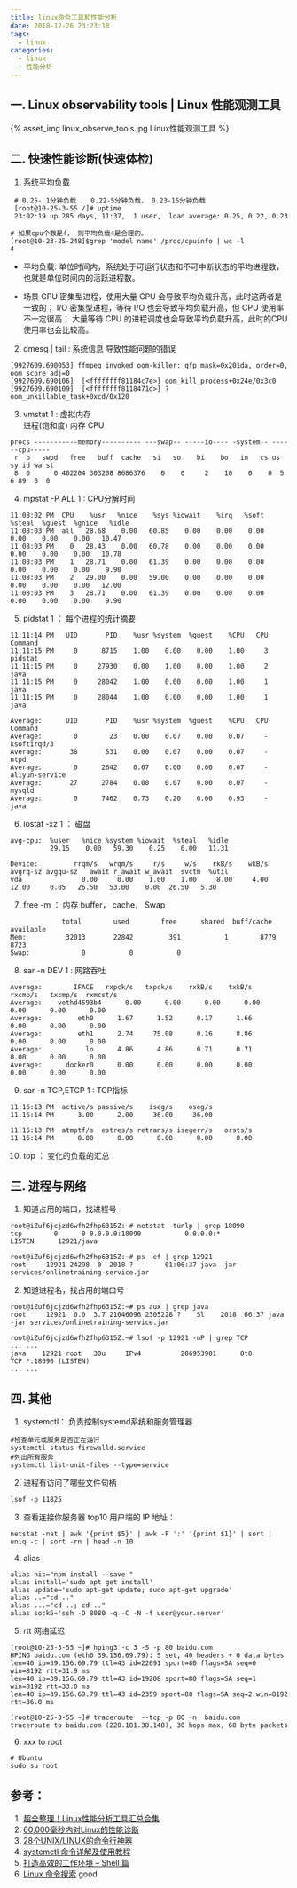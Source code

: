 ```yaml
---
title: linux命令工具和性能分析
date: 2018-12-26 23:23:18
tags:
  - linux
categories:
  - linux 
  - 性能分析  
---
```


## 一. Linux observability tools | Linux 性能观测工具
{% asset_img   linux_observe_tools.jpg  Linux性能观测工具  %}

<!-- more -->

## 二. 快速性能诊断(快速体检)

1. 系统平均负载
```
 # 0.25- 1分钟负载 ， 0.22-5分钟负载， 0.23-15分钟负载
 [root@10-25-3-55 /]# uptime
 23:02:19 up 285 days, 11:37,  1 user,  load average: 0.25, 0.22, 0.23

# 如果cpu个数是4， 则平均负载4是合理的。
[root@10-23-25-248]$grep 'model name' /proc/cpuinfo | wc -l
4
```

+ 平均负载: 
  单位时间内，系统处于可运行状态和不可中断状态的平均进程数，也就是单位时间内的活跃进程数。


+ 场景
  CPU 密集型进程，使用大量 CPU 会导致平均负载升高，此时这两者是一致的；
  I/O 密集型进程，等待 I/O 也会导致平均负载升高，但 CPU 使用率不一定很高；
  大量等待 CPU 的进程调度也会导致平均负载升高，此时的CPU使用率也会比较高。

2. dmesg | tail : 系统信息  导致性能问题的错误
```
[9927609.690053] ffmpeg invoked oom-killer: gfp_mask=0x201da, order=0, oom_score_adj=0
[9927609.690106]  [<ffffffff81184c7e>] oom_kill_process+0x24e/0x3c0
[9927609.690109]  [<ffffffff8118471d>] ? oom_unkillable_task+0xcd/0x120
```
3. vmstat 1  : 虚拟内存  
   进程(饱和度)   内存    CPU  
```
procs -----------memory---------- ---swap-- -----io---- -system-- ------cpu-----
 r  b   swpd   free   buff  cache   si   so    bi    bo   in   cs us sy id wa st
 8  0      0 402204 303208 8686376    0    0     2    10    0    0  5  6 89  0  0
```
4. mpstat -P ALL 1 :  CPU分解时间  
```
11:08:02 PM  CPU    %usr   %nice    %sys %iowait    %irq   %soft  %steal  %guest  %gnice   %idle
11:08:03 PM  all   28.68    0.00   60.85    0.00    0.00    0.00    0.00    0.00    0.00   10.47
11:08:03 PM    0   28.43    0.00   60.78    0.00    0.00    0.00    0.00    0.00    0.00   10.78
11:08:03 PM    1   28.71    0.00   61.39    0.00    0.00    0.00    0.00    0.00    0.00    9.90
11:08:03 PM    2   29.00    0.00   59.00    0.00    0.00    0.00    0.00    0.00    0.00   12.00
11:08:03 PM    3   28.71    0.00   61.39    0.00    0.00    0.00    0.00    0.00    0.00    9.90
```
5. pidstat 1 ： 每个进程的统计摘要
```
11:11:14 PM   UID       PID    %usr %system  %guest    %CPU   CPU  Command
11:11:15 PM     0      8715    1.00    0.00    0.00    1.00     3  pidstat
11:11:15 PM     0     27930    0.00    1.00    0.00    1.00     2  java
11:11:15 PM     0     28042    1.00    0.00    0.00    1.00     1  java
11:11:15 PM     0     28044    1.00    0.00    0.00    1.00     1  java

Average:      UID       PID    %usr %system  %guest    %CPU   CPU  Command
Average:        0        23    0.00    0.07    0.00    0.07     -  ksoftirqd/3
Average:       38       531    0.00    0.07    0.00    0.07     -  ntpd
Average:        0      2642    0.07    0.00    0.00    0.07     -  aliyun-service
Average:       27      2784    0.00    0.07    0.00    0.07     -  mysqld
Average:        0      7462    0.73    0.20    0.00    0.93     -  java
```
6. iostat -xz 1 ： 磁盘
```
avg-cpu:  %user   %nice %system %iowait  %steal   %idle
          29.15    0.00   59.30    0.25    0.00   11.31

Device:         rrqm/s   wrqm/s     r/s     w/s    rkB/s    wkB/s avgrq-sz avgqu-sz   await r_await w_await  svctm  %util
vda               0.00     0.00    1.00    1.00     8.00     4.00    12.00     0.05   26.50   53.00    0.00  26.50   5.30
```
7. free -m ： 内存 
    buffer， cache， Swap
```
             total        used        free      shared  buff/cache   available
Mem:          32013       22842         391           1        8779        8723
Swap:             0           0           0
```
8. sar -n DEV 1 : 网路吞吐
```
Average:        IFACE   rxpck/s   txpck/s    rxkB/s    txkB/s   rxcmp/s   txcmp/s  rxmcst/s
Average:    vethd4593b4      0.00      0.00      0.00      0.00      0.00      0.00      0.00
Average:         eth0      1.67      1.52      0.17      1.66      0.00      0.00      0.00
Average:         eth1      2.74     75.08      0.16      8.86      0.00      0.00      0.00
Average:           lo      4.86      4.86      0.71      0.71      0.00      0.00      0.00
Average:      docker0      0.00      0.00      0.00      0.00      0.00      0.00      0.00
```
9. sar -n TCP,ETCP 1 :  TCP指标 
```
11:16:13 PM  active/s passive/s    iseg/s    oseg/s
11:16:14 PM      3.00      2.00     36.00     36.00

11:16:13 PM  atmptf/s  estres/s retrans/s isegerr/s   orsts/s
11:16:14 PM      0.00      0.00      0.00      0.00      0.00
```
10. top ： 变化的负载的汇总

## 三. 进程与网络
1. 知道占用的端口，找进程号

```
root@iZuf6jcjzd6wfh2fhp6315Z:~# netstat -tunlp | grep 18090
tcp        0      0 0.0.0.0:18090           0.0.0.0:*               LISTEN      12921/java

root@iZuf6jcjzd6wfh2fhp6315Z:~# ps -ef | grep 12921
root     12921 24298  0  2018 ?        01:06:37 java -jar services/onlinetraining-service.jar
```

2. 知道进程名，找占用的端口号 
``` 
root@iZuf6jcjzd6wfh2fhp6315Z:~# ps aux | grep java
root     12921  0.0  3.7 21046096 2305228 ?    Sl    2018  66:37 java -jar services/onlinetraining-service.jar

root@iZuf6jcjzd6wfh2fhp6315Z:~# lsof -p 12921 -nP | grep TCP
... ...
java    12921 root   30u     IPv4          286953901      0t0       TCP *:18090 (LISTEN)
... ...
```

## 四. 其他
1. systemctl： 负责控制systemd系统和服务管理器 
```
#检查单元或服务是否正在运行
systemctl status firewalld.service
#列出所有服务
systemctl list-unit-files --type=service
```

2. 进程有访问了哪些文件句柄
```
lsof -p 11825
```

3. 查看连接你服务器 top10 用户端的 IP 地址：
```
netstat -nat | awk '{print $5}' | awk -F ':' '{print $1}' | sort | uniq -c | sort -rn | head -n 10
```

4.  alias
```
alias nis="npm install --save "
alias install='sudo apt get install'
alias update='sudo apt-get update; sudo apt-get upgrade'
alias ..="cd .."
alias ...="cd ..; cd .."
alias sock5='ssh -D 8080 -q -C -N -f user@your.server'
```

5.  rtt  网络延迟
```
[root@10-25-3-55 ~]# hping3 -c 3 -S -p 80 baidu.com
HPING baidu.com (eth0 39.156.69.79): S set, 40 headers + 0 data bytes
len=40 ip=39.156.69.79 ttl=43 id=22691 sport=80 flags=SA seq=0 win=8192 rtt=31.9 ms
len=40 ip=39.156.69.79 ttl=43 id=19208 sport=80 flags=SA seq=1 win=8192 rtt=33.0 ms
len=40 ip=39.156.69.79 ttl=43 id=2359 sport=80 flags=SA seq=2 win=8192 rtt=36.0 ms

[root@10-25-3-55 ~]# traceroute  --tcp -p 80 -n  baidu.com
traceroute to baidu.com (220.181.38.148), 30 hops max, 60 byte packets
```

6. xxx to root
```
# Ubuntu
sudo su root
```

## 参考：

1. [超全整理！Linux性能分析工具汇总合集](https://mp.weixin.qq.com/s/yhSJF6Il6iJamYCosVgXYQ)
2. [60,000毫秒内对Linux的性能诊断](https://www.oschina.net/translate/linux-performance-analysis-in-60s?print)
3. [28个UNIX/LINUX的命令行神器](https://coolshell.cn/articles/7829.html)
4. [systemctl 命令详解及使用教程](https://linux265.com/news/3385.html)
5. [打造高效的工作环境 – Shell 篇](https://coolshell.cn/articles/19219.html)
6. [Linux 命令搜索](https://wangchujiang.com/linux-command/)  good




